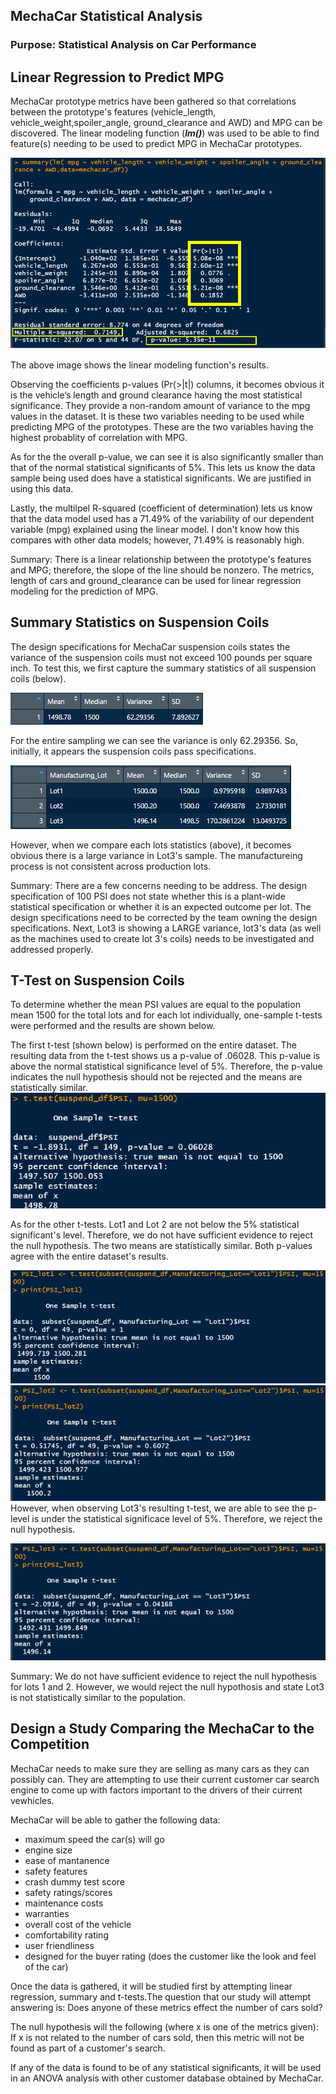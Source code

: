 ## MechaCar Statistical Analysis

### Purpose: Statistical Analysis on Car Performance

## Linear Regression to Predict MPG

MechaCar prototype metrics have been gathered so that correlations between the prototype's features (vehicle_length, vehicle_weight,spoiler_angle, ground_clearance and AWD) and MPG can be discovered. The linear modeling function (*****lm()*****) was used to be able to find feature(s) needing to be used to predict MPG in MechaCar prototypes.

![](images/D1-2.png)

The above image shows the linear modeling function's results.

Observing the coefficients p-values (Pr(>|t|) columns, it becomes obvious it is the vehicle’s length and ground clearance having the most statistical significance. They provide a non-random amount of variance to the mpg values in the dataset. It is these two variables needing to be used while predicting MPG of the prototypes. These are the two variables having the highest probablity of correlation with MPG.

As for the the overall p-value, we can see it is also significantly smaller than that of the normal statistical significants of 5%. This lets us know the data sample being used does have a statistical significants. We are justified in using this data.

Lastly, the multilpel R-squared (coefficient of determination) lets us know that the data model used has a 71.49% of the variability of our dependent
variable (mpg) explained using the linear model. I don't know how this compares with other data models; however, 71.49% is reasonably high.

Summary: There is a linear relationship between the prototype's features and MPG; therefore, the slope of the line should be nonzero. The metrics, length of cars and ground_clearance can be used for linear regression modeling for the prediction of MPG.

## Summary Statistics on Suspension Coils

The design specifications for MechaCar suspension coils states the variance of the suspension coils must not exceed 100 pounds per square inch. To test this, we first capture the summary statistics of all suspension coils (below).

![](images/D2-1.png)

For the entire sampling we can see the variance is only 62.29356. So, initially, it appears the suspension coils pass specifications.

![](images/D2-2.png)

However, when we compare each lots statistics (above), it becomes obvious there is a large variance in Lot3's sample. The manufactureing process is not consistent across production lots.

Summary: There are a few concerns needing to be address. The design specification of 100 PSI does not state whether this is a plant-wide statistical specification or whether it is an expected outcome per lot. The design specifications need to be corrected by the team owning the design specifications.
Next, Lot3 is showing a LARGE variance, lot3's data (as well as the machines used to create lot 3's coils) needs to be investigated and addressed properly.

## T-Test on Suspension Coils

To determine whether the mean PSI values are equal to the population mean 1500 for the total lots and for each lot individually, one-sample t-tests were performed and the results are shown below.

The first t-test (shown below) is performed on the entire dataset. The resulting data from the t-test shows us a p-value of .06028. This p-value is above the normal statistical significance level of 5%. Therefore, the p-value indicates the null hypothesis should not be rejected and the means are statistically similar.
![](images/D3-1.png)

As for the other t-tests. Lot1 and Lot 2 are not below the 5% statistical significant's level. Therefore, we do not have sufficient evidence to reject the null hypothesis. The two means are statistically similar. Both p-values agree with the entire dataset's results.

![](images/D3-2.png)![](images/D3-3.png)
However, when observing Lot3's resulting t-test, we are able to see the p-level is under the statistical significace level of 5%. Therefore, we reject the null hypothesis.

![](images/D3-4.png)

Summary: We do not have sufficient evidence to reject the null hypothesis for lots 1 and 2. However, we would reject the null hypothosis and state Lot3 is not statistically similar to the population.

## Design a Study Comparing the MechaCar to the Competition

MechaCar needs to make sure they are selling as many cars as they can possibly can. They are attempting to use their current customer car search engine to come up with factors important to the drivers of their current vewhicles.

MechaCar will be able to gather the following data:

- maximum speed the car(s) will go
- engine size
- ease of mantanence
- safety features
- crash dummy test score
- safety ratings/scores
- maintenance costs
- warranties
- overall cost of the vehicle
- comfortability rating
- user friendliness
- designed for the buyer rating (does the customer like the look and feel of the car)

Once the data is gathered, it will be studied first by attempting linear regression, summary and t-tests.The question that our study will attempt answering is: Does anyone of these metrics effect the number of cars sold?

The null hypothesis will the following (where x is one of the metrics given): If x is not related to the number of cars sold, then this metric will not be found as part of a customer's search.

If any of the data is found to be of any statistical significants, it will be used in an ANOVA analysis with other customer database obtained by MechaCar. 


